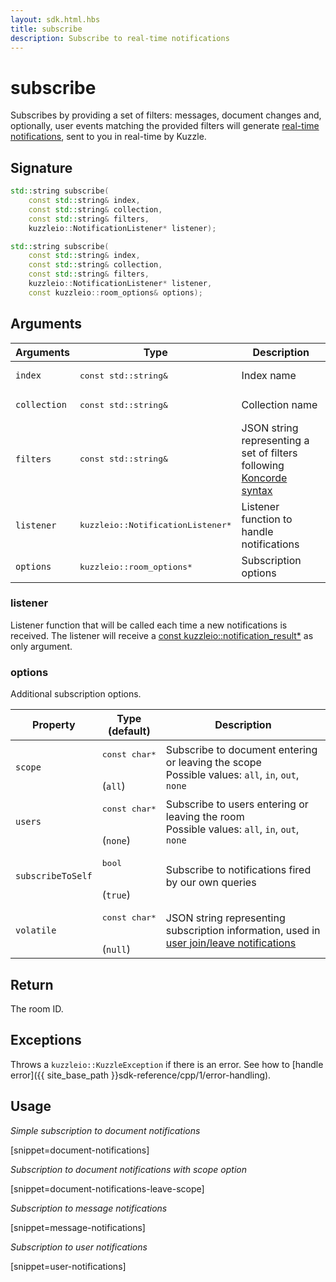 ```yaml
---
layout: sdk.html.hbs
title: subscribe
description: Subscribe to real-time notifications
---
```


# subscribe

Subscribes by providing a set of filters: messages, document changes and, optionally, user events matching the provided filters will generate [real-time notifications]({{site_base_path}}api/1/essentials/real-time), sent to you in real-time by Kuzzle.

## Signature

```cpp
std::string subscribe(
    const std::string& index, 
    const std::string& collection, 
    const std::string& filters, 
    kuzzleio::NotificationListener* listener);

std::string subscribe(
    const std::string& index, 
    const std::string& collection, 
    const std::string& filters, 
    kuzzleio::NotificationListener* listener, 
    const kuzzleio::room_options& options);
```

## Arguments

| Arguments    | Type    | Description |
|--------------|---------|-------------|
| `index` | <pre>const std::string&</pre> | Index name    |
| `collection` | <pre>const std::string&</pre> | Collection name    |
| `filters` | <pre>const std::string&</pre> | JSON string representing a set of filters following [Koncorde syntax]({{site_base_path}}koncorde/1/terms/) |
| `listener` | <pre>kuzzleio::NotificationListener*</pre> | Listener function to handle notifications |
| `options` | <pre>kuzzleio::room_options*</pre> | Subscription options |

### listener

Listener function that will be called each time a new notifications is received.
The listener will receive a [const kuzzleio::notification_result*]({{site_base_path}}sdk-reference/cpp/1/realtime-notifications) as only argument.

### options

Additional subscription options.

| Property   | Type<br/>(default)    | Description                       |
| ---------- | ------- | --------------------------------- |
| `scope` | <pre>const char\*</pre><br/>(`all`) | Subscribe to document entering or leaving the scope<br/>Possible values: `all`, `in`, `out`, `none` |
| `users` | <pre>const char\*</pre><br/>(`none`) | Subscribe to users entering or leaving the room<br/>Possible values: `all`, `in`, `out`, `none` |
| `subscribeToSelf` | <pre>bool</pre><br/>(`true`) | Subscribe to notifications fired by our own queries |
| `volatile` | <pre>const char\*</pre><br/>(`null`) | JSON string representing subscription information, used in [user join/leave notifications]({{site_base_path}}api/1/essentials/volatile-data/) |

## Return

The room ID.

## Exceptions

Throws a `kuzzleio::KuzzleException` if there is an error. See how to [handle error]({{ site_base_path }}sdk-reference/cpp/1/error-handling).

## Usage

*Simple subscription to document notifications*

[snippet=document-notifications]

*Subscription to document notifications with scope option*

[snippet=document-notifications-leave-scope]

*Subscription to message notifications*

[snippet=message-notifications]

*Subscription to user notifications*

[snippet=user-notifications]
